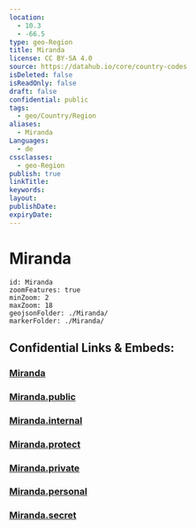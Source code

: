 ```yaml
---
location:
  - 10.3
  - -66.5
type: geo-Region
title: Miranda
license: CC BY-SA 4.0
source: https://datahub.io/core/country-codes
isDeleted: false
isReadOnly: false
draft: false
confidential: public
tags:
  - geo/Country/Region
aliases:
  - Miranda
Languages:
  - de
cssclasses:
  - geo-Region
publish: true
linkTitle:
keywords:
layout:
publishDate:
expiryDate:
---
```


# Miranda

```leaflet
id: Miranda
zoomFeatures: true 
minZoom: 2 
maxZoom: 18
geojsonFolder: ./Miranda/
markerFolder: ./Miranda/
```


## Confidential Links & Embeds: 

### [Miranda](/_Standards/Earth/Continent/America~South/Venezuela/States~Venezuela/Miranda.md) 

### [Miranda.public](/_public/Earth/Continent/America~South/Venezuela/States~Venezuela/Miranda.public.md) 

### [Miranda.internal](/_internal/Earth/Continent/America~South/Venezuela/States~Venezuela/Miranda.internal.md) 

### [Miranda.protect](/_protect/Earth/Continent/America~South/Venezuela/States~Venezuela/Miranda.protect.md) 

### [Miranda.private](/_private/Earth/Continent/America~South/Venezuela/States~Venezuela/Miranda.private.md) 

### [Miranda.personal](/_personal/Earth/Continent/America~South/Venezuela/States~Venezuela/Miranda.personal.md) 

### [Miranda.secret](/_secret/Earth/Continent/America~South/Venezuela/States~Venezuela/Miranda.secret.md)

